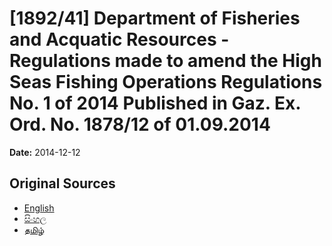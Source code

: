 # [1892/41] Department of Fisheries and Acquatic Resources - Regulations made to amend the High Seas Fishing Operations Regulations No. 1 of 2014 Published in Gaz. Ex. Ord. No. 1878/12 of 01.09.2014

**Date:** 2014-12-12

## Original Sources

- [English](https://documents.gov.lk/view/extra-gazettes/2014/12/1892-41_E.pdf)
- [සිංහල](https://documents.gov.lk/view/extra-gazettes/2014/12/1892-41_S.pdf)
- [தமிழ்](https://documents.gov.lk/view/extra-gazettes/2014/12/1892-41_T.pdf)
